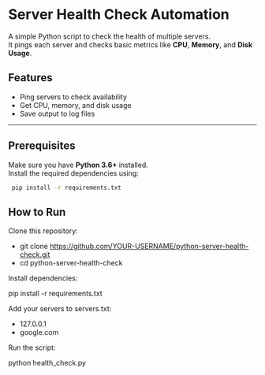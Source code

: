 # Server Health Check Automation

A simple Python script to check the health of multiple servers.  
It pings each server and checks basic metrics like **CPU**, **Memory**, and **Disk Usage**.

## Features
- Ping servers to check availability  
- Get CPU, memory, and disk usage  
- Save output to log files  

---

## Prerequisites
Make sure you have **Python 3.6+** installed.  
Install the required dependencies using:

```bash
 pip install -r requirements.txt

```

## How to Run

Clone this repository:

- git clone https://github.com/YOUR-USERNAME/python-server-health-check.git
- cd python-server-health-check


Install dependencies:

pip install -r requirements.txt


Add your servers to servers.txt:

- 127.0.0.1
- google.com


Run the script:

python health_check.py


